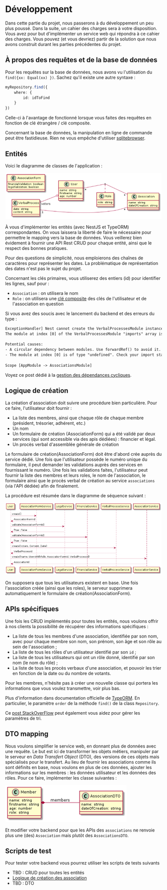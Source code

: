 # Développement

Dans cette partie du projet, nous passerons à du développement un peu plus poussé.
Dans la suite, un cahier des charges sera à votre disposition. Vous avez pour but d'implémenter un service web qui 
répondra à ce cahier des charges.
Vous pouvez (et vous devriez) partir de la solution que nous avons construit durant les parties précédentes du projet.

## À propos des requêtes et de la base de données

Pour les requêtes sur la base de données, nous avons vu l'utilisation du `find({xx: Equal(xx) })`.
Sachez qu'il existe une autre syntaxe :

```typescript
myRepository.find({
    where: {
        id: idToFind
    }
})
```

Celle-ci à l'avantage de fonctionné lorsque vous faites des requêtes en fonction de clé étrangère / clé composite.

Concernant la base de données, la manipulation en ligne de commande peut être fastidieuse. Rien ne vous empêche 
d'utiliser [sqlitebrowser](https://sqlitebrowser.org/).


## Entités

Voici le diagramme de classes de l'application :

![](pictures/developpement_diagram_classes.png)

À vous d'implémenter les entités (avec NestJS et TypeORM) correspondantes.
On vous laissera la liberté de faire le nécessaire pour permettre le mapping vers la base de données.
Vous veillerez bien évidement à fournir une API Rest CRUD pour chaque entité, ainsi que le respect des bonnes pratiques.

Pour des questions de simplicité, nous emploierons des chaînes de caractères pour représenter les dates. La problématique
de représentation des dates n'est pas le sujet du projet.

Concernant les clés primaires, vous utiliserez des entiers (id) pour identifier les lignes, sauf pour :
- `Association` : on utilisera le nom
- `Role` : on utilisera une [clé composite]() des clés de l'utilisateur et de l'association en question

Si vous avez des soucis avec le lancement du backend et des erreurs du type : 

```txt
ExceptionHandler] Nest cannot create the VerbalProcessesModule instance.
The module at index [0] of the VerbalProcessesModule "imports" array is undefined.

Potential causes:
- A circular dependency between modules. Use forwardRef() to avoid it. Read more: https://docs.nestjs.com/fundamentals/circular-dependency
- The module at index [0] is of type "undefined". Check your import statements and the type of the module.

Scope [AppModule -> AssociationsModule]
```

Voyez ce post dédié à la [gestion des dépendances cycliques](./gestion_dependances_cycliques.md).

## Logique de création

La création d'association doit suivre une procédure bien particulière.
Pour ce faire, l'utilisateur doit fournir :

- La liste des membres, ainsi que chaque rôle de chaque membre (président, trésorier, adhérent, etc.)
- Un nom
- Un formulaire de création (AssociationForm) qui a été validé par deux services (qui sont accessible via des apis 
  dédiées) : financier et légal.
- Un procès verbal d'assemblée générale de création

Le formulaire de création(AssociationForm) doit être d'abord crée auprès du service dédié. Une fois que l'utilisateur 
possède le numéro unique du formulaire, il peut demander les validations auprès des services en fournissant le numéro.
Une fois les validations faites, l'utilisateur peut fournir la liste des membres et leurs roles, le nom de l'association,
le formulaire ainsi que le procès verbal de création au service `associations` (via l'API dédiée) afin de finalement.

La procédure est résumée dans le diagramme de séquence suivant :

![](./pictures/developpement_diagram_sequences.png)

On supposera que tous les utilisateurs existent en base. Une fois l'association créée (ainsi que les roles), le serveur 
supprimera automatiquement le formulaire de création(AssociationForm).

## APIs spécifiques

Une fois les CRUD implémentés pour toutes les entités, nous voulons offrir à nos clients la possibilité de récupérer des
informations spécifiques :

* La liste de tous les membres d'une association, identifiée par son nom, avec pour chaque membre son nom, son prénom, 
  son âge et son rôle au sein de l'association ;
* La liste de tous les rôles d'un utilisateur identifié par son `id` ;
* La liste de tous les utilisateurs qui ont un rôle donné, identifié par son nom (le nom du rôle) ;
* La liste de tous les procès verbaux d'une association, et pouvoir les trier en fonction de la date ou du nombre de votants.

Pour les membres, n'hésite pas à créer une nouvelle classe qui portera les informations que vous voulez transmettre, 
voir plus bas.

Plus d'information dans documentation officielle de [TypeORM](https://typeorm.io/#/find-options).
En particulier, le paramètre `order` de la méthode `find()` de la class `Repository`.

Ce [post StackOverFlow](https://stackoverflow.com/questions/11508463/javascript-set-object-key-by-variable) peut 
également vous aidez pour gérer les paramètres de tri.

## DTO mapping

Nous voulons simplifier le service web, en donnant plus de données avec une requête.
Le but est ici de transformer les objets métiers, manipuler par le serveur en *Data Transfert Object* (DTO), des versions de ces objets mais spécialisés pour le transfert.
Au lieu de fournir les associations comme ils sont définits en base, nous voulons en plus de ces données, ajouter les informations sur les membres : les données utilisateur et les données des rôles.
Pour ce faire, implémenter les classe suivantes :

![](./pictures/developpement_dto.png)

Et modifier votre backend pour que les APIs des `associations` ne renvoie plus une (des) `Association` mais plutôt des 
`AssociationsDTO`.

## Scripts de test

Pour tester votre backend vous pourrez utiliser les scripts de tests suivants
* TBD : CRUD pour toutes les entités
* [Logique de création des association](./scripts/developpement_association_creation_test.sh)
* TBD : DTO
